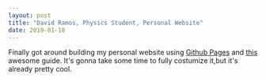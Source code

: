 ```yaml
---
layout: post
title: "David Ramos, Physics Student, Personal Website"
date: 2019-01-18
---
```


Finally got around building my personal website using [Github Pages](https://pages.github.com/) and [this](http://jmcglone.com/guides/github-pages/) awesome guide. It's gonna take some time to fully costumize it,but it's already pretty cool.
